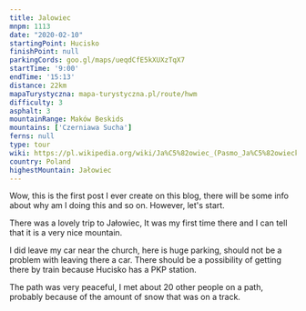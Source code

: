 ```yaml
---
title: Jalowiec
mnpm: 1113
date: "2020-02-10"
startingPoint: Hucisko
finishPoint: null
parkingCords: goo.gl/maps/ueqdCfE5kXUXzTqX7
startTime: '9:00'
endTime: '15:13'
distance: 22km
mapaTurystyczna: mapa-turystyczna.pl/route/hwm
difficulty: 3
asphalt: 3
mountainRange: Maków Beskids
mountains: ['Czerniawa Sucha']
ferns: null
type: tour
wiki: https://pl.wikipedia.org/wiki/Ja%C5%82owiec_(Pasmo_Ja%C5%82owieckie)
country: Poland
highestMountain: Jałowiec
---
```


Wow, this is the first post I ever create on this blog,
there will be some info about why am I doing this and so on. However, let's start.

There was a lovely trip to Jałowiec, It was my first time there and I can tell that it is a very nice mountain.

I did leave my car near the church, here is huge parking, should not be a problem with leaving there a car. There should be a possibility of getting there by train because Hucisko has a PKP station.

The path was very peaceful, I met about 20 other people on a path, probably because of the amount of snow that was on a track.
